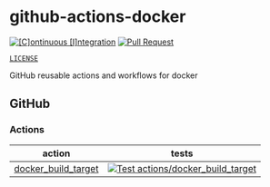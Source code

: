 # github-actions-docker

[![[C]ontinuous [I]ntegration](https://github.com/percebus/github-actions-docker/actions/workflows/always.yml/badge.svg)](https://github.com/percebus/github-actions-docker/actions/workflows/always.yml) [![Pull Request](https://github.com/percebus/github-actions-docker/actions/workflows/pull_request.yml/badge.svg?event=pull_request)](https://github.com/percebus/github-actions-docker/actions/workflows/pull_request.yml)

[`LICENSE`](./LICENSE)

GitHub reusable actions and workflows for docker

## GitHub

### Actions

| action                                                       | tests                                                                                                                                                                                                                                                                 |
| ------------------------------------------------------------ | --------------------------------------------------------------------------------------------------------------------------------------------------------------------------------------------------------------------------------------------------------------------- |
| [docker_build_target](./.github/actions/docker_build_target) | [![Test actions/docker_build_target](https://github.com/percebus/github-actions-docker/actions/workflows/test_actions__docker_build_target.yml/badge.svg)](https://github.com/percebus/github-actions-docker/actions/workflows/test_actions__docker_build_target.yml) |
